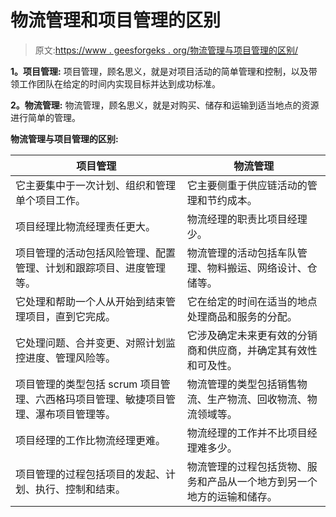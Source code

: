 # 物流管理和项目管理的区别

> 原文:[https://www . geesforgeks . org/物流管理与项目管理的区别/](https://www.geeksforgeeks.org/difference-between-logistic-management-and-project-management/)

**1。项目管理:**
项目管理，顾名思义，就是对项目活动的简单管理和控制，以及带领工作团队在给定的时间内实现目标并达到成功标准。

**2。物流管理:**
物流管理，顾名思义，就是对购买、储存和运输到适当地点的资源进行简单的管理。

**物流管理与项目管理的区别:**

<center>

| 项目管理 | 物流管理 |
| --- | --- |
| 它主要集中于一次计划、组织和管理单个项目工作。 | 它主要侧重于供应链活动的管理和节约成本。 |
| 项目经理比物流经理责任更大。 | 物流经理的职责比项目经理少。 |
| 项目管理的活动包括风险管理、配置管理、计划和跟踪项目、进度管理等。 | 物流管理的活动包括车队管理、物料搬运、网络设计、仓储等。 |
| 它处理和帮助一个人从开始到结束管理项目，直到它完成。 | 它在给定的时间在适当的地点处理商品和服务的分配。 |
| 它处理问题、合并变更、对照计划监控进度、管理风险等。 | 它涉及确定未来更有效的分销商和供应商，并确定其有效性和可及性。 |
| 项目管理的类型包括 scrum 项目管理、六西格玛项目管理、敏捷项目管理、瀑布项目管理等。 | 物流管理的类型包括销售物流、生产物流、回收物流、物流领域等。 |
| 项目经理的工作比物流经理更难。 | 物流经理的工作并不比项目经理难多少。 |
| 项目管理的过程包括项目的发起、计划、执行、控制和结束。 | 物流管理的过程包括货物、服务和产品从一个地方到另一个地方的运输和储存。 |

</center>